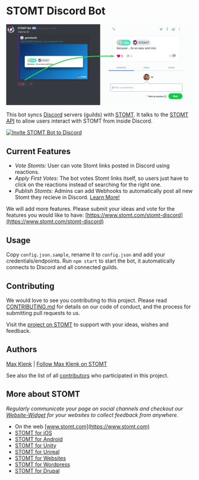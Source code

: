 # STOMT Discord Bot

![Sync Votes Example](https://raw.githubusercontent.com/stomt/stomt-discord-bot/master/docu/discord-stomt-vote-sync.png)

This bot syncs [Discord](https://discordapp.com/) servers (guilds) with [STOMT](https://www.stomt.com/). It talks to the [STOMT API](https://rest.stomt.com/) to allow users interact with STOMT from inside Discord.

<a href="https://discordapp.com/oauth2/authorize?client_id=469393453206470658&scope=bot" target="_blanc" align="center">
	<img alt="Invite STOMT Bot to Discord" src="https://raw.githubusercontent.com/stomt/stomt-discord-bot/master/docu/add-stomt-bot-button.png.png" />
</a>


## Current Features

- *Vote Stomts:* User can vote Stomt links posted in Discord using reactions.
- *Apply First Votes:* The bot votes Stomt links itself, so users just have to click on the reactions instead of searching for the right one.
- *Publish Stomts:* Admins can add Webhooks to automatically post all new Stomt they recieve in Discord. [Learn More!](https://www.stomt.com/integrations/discord)

We will add more features. Please submit your ideas and vote for the features you would like to have: [https://www.stomt.com/stomt-discord](https://www.stomt.com/stomt-discord)


## Usage

Copy `config.json.sample`, rename it to `config.json` and add your credentials/endpoints. Run `npm start` to start the bot, it automatically connects to Discord and all connected guilds.


## Contributing

We would love to see you contributing to this project. Please read [CONTRIBUTING.md](https://github.com/stomt/stomt-discord-bot/blob/master/CONTRIBUTING.md) for details on our code of conduct, and the process for submitting pull requests to us.    
    
Visit the [project on STOMT](https://www.stomt.com/stomt-discord) to support with your ideas, wishes and feedback.


## Authors

[Max Klenk](https://github.com/maxklenk) | [Follow Max Klenk on STOMT](https://www.stomt.com/max-klenk)

See also the list of all [contributors](https://github.com/stomt/stomt-discord-bot/contributors) who participated in this project.


## More about STOMT

*Regularly communicate your page on social channels and checkout our [Website-Widget](https://stomt.co/web) for your websites to collect feedback from anywhere.*   

* On the web [www.stomt.com](https://www.stomt.com)
* [STOMT for iOS](http://stomt.co/ios)
* [STOMT for Android](http://stomt.co/android)
* [STOMT for Unity](http://stomt.co/unity)
* [STOMT for Unreal](http://stomt.co/unreal)
* [STOMT for Websites](http://stomt.co/web)
* [STOMT for Wordpress](http://stomt.co/wordpress)
* [STOMT for Drupal](http://stomt.co/drupal)
